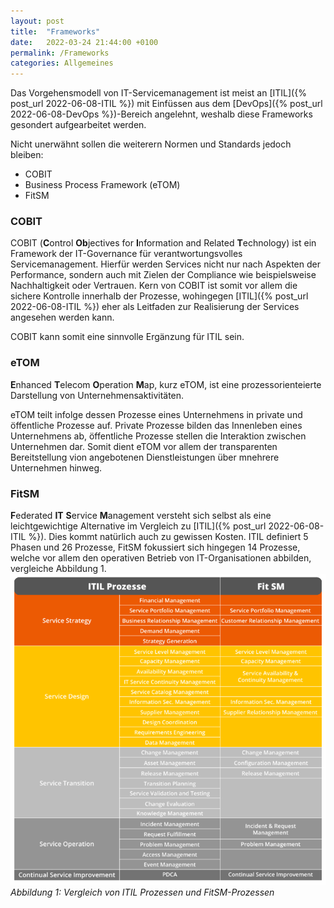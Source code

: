 ```yaml
---
layout: post
title:  "Frameworks"
date:   2022-03-24 21:44:00 +0100
permalink: /Frameworks
categories: Allgemeines
---
```


Das Vorgehensmodell von IT-Servicemanagement ist meist an [ITIL]({% post_url 2022-06-08-ITIL %}) mit Einfüssen aus dem [DevOps]({% post_url 2022-06-08-DevOps %})-Bereich angelehnt, weshalb diese Frameworks gesondert aufgearbeitet werden.

Nicht unerwähnt sollen die weiterern Normen und Standards jedoch bleiben:
- COBIT
- Business Process Framework (eTOM)
- FitSM

### COBIT
COBIT (<b>C</b>ontrol <b>Ob</b>jectives for <b>I</b>nformation and Related <b>T</b>echnology) ist ein Framework der IT-Governance für verantwortungsvolles Servicemanagement. Hierfür werden Services nicht nur nach Aspekten der Performance, sondern auch mit Zielen der Compliance wie beispielsweise Nachhaltigkeit oder Vertrauen. Kern von COBIT ist somit vor allem die sichere Kontrolle innerhalb der Prozesse, wohingegen [ITIL]({% post_url 2022-06-08-ITIL %}) eher als Leitfaden zur Realisierung der Services angesehen werden kann.

COBIT kann somit eine sinnvolle Ergänzung für ITIL sein.

### eTOM
<b>E</b>nhanced <b>T</b>elecom <b>O</b>peration <b>M</b>ap, kurz eTOM, ist eine prozessorienteierte Darstellung von Unternehmensaktivitäten. 

eTOM teilt infolge dessen Prozesse eines Unternehmens in private und öffentliche Prozesse auf. Private Prozesse bilden das Innenleben eines Unternehmens ab, öffentliche Prozesse stellen die Interaktion zwischen Unternehmen dar. Somit dient eTOM vor allem der transparenten Bereitstellung vion angebotenen Dienstleistungen über mnehrere Unternehmen hinweg.

### FitSM
<b>F</b>ederated <b>IT</b> <b>S</b>ervice <b>M</b>anagement versteht sich selbst als eine leichtgewichtige Alternative im Vergleich zu [ITIL]({% post_url 2022-06-08-ITIL %}). Dies kommt natürlich auch zu gewissen Kosten. ITIL definiert 5 Phasen und 26 Prozesse, FitSM fokussiert sich hingegen 14 Prozesse, welche vor allem den operativen Betrieb von IT-Organisationen abbilden, vergleiche Abbildung 1.  
![Prozesse in ITIL und FitSM](/assets/Prozessauflistung.png) _Abbildung 1: Vergleich von ITIL Prozessen und FitSM-Prozessen_

